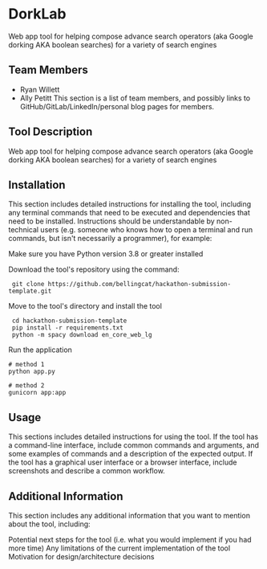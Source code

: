 # DorkLab
Web app tool for helping compose advance search operators (aka Google dorking AKA boolean searches) for a variety of search engines

## Team Members
* Ryan Willett
* Ally Petitt
This section is a list of team members, and possibly links to GitHub/GitLab/LinkedIn/personal blog pages for members.

## Tool Description
Web app tool for helping compose advance search operators (aka Google dorking AKA boolean searches) for a variety of search engines

## Installation
This section includes detailed instructions for installing the tool, including any terminal commands that need to be executed and dependencies that need to be installed. Instructions should be understandable by non-technical users (e.g. someone who knows how to open a terminal and run commands, but isn't necessarily a programmer), for example:

Make sure you have Python version 3.8 or greater installed

Download the tool's repository using the command:

```
 git clone https://github.com/bellingcat/hackathon-submission-template.git
```

Move to the tool's directory and install the tool

```
 cd hackathon-submission-template
 pip install -r requirements.txt
 python -m spacy download en_core_web_lg
```

Run the application
```
# method 1
python app.py

# method 2
gunicorn app:app
```


## Usage
This sections includes detailed instructions for using the tool. If the tool has a command-line interface, include common commands and arguments, and some examples of commands and a description of the expected output. If the tool has a graphical user interface or a browser interface, include screenshots and describe a common workflow.

## Additional Information
This section includes any additional information that you want to mention about the tool, including:

Potential next steps for the tool (i.e. what you would implement if you had more time)
Any limitations of the current implementation of the tool
Motivation for design/architecture decisions